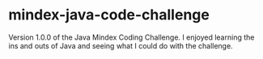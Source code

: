 # mindex-java-code-challenge

Version 1.0.0 of the Java Mindex Coding Challenge. I enjoyed learning the ins and outs of Java and seeing what I could do with the challenge. 
